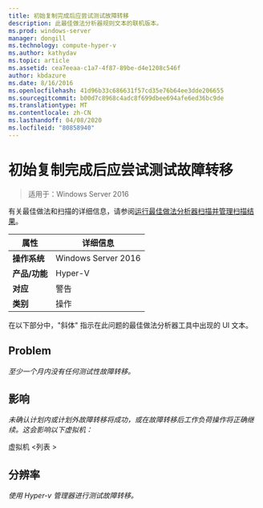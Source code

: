 ```yaml
---
title: 初始复制完成后应尝试测试故障转移
description: 此最佳做法分析器规则文本的联机版本。
ms.prod: windows-server
manager: dongill
ms.technology: compute-hyper-v
ms.author: kathydav
ms.topic: article
ms.assetid: cea7eeaa-c1a7-4f87-89be-d4e1208c546f
author: kbdazure
ms.date: 8/16/2016
ms.openlocfilehash: 41d96b33c686631f57cd35e76b64ee3dde206655
ms.sourcegitcommit: b00d7c8968c4adc8f699dbee694afe6ed36bc9de
ms.translationtype: MT
ms.contentlocale: zh-CN
ms.lasthandoff: 04/08/2020
ms.locfileid: "80858940"
---
```

# <a name="test-failover-should-be-attempted-after-initial-replication-is-complete"></a>初始复制完成后应尝试测试故障转移

>适用于：Windows Server 2016

有关最佳做法和扫描的详细信息，请参阅[运行最佳做法分析器扫描并管理扫描结果](https://go.microsoft.com/fwlink/p/?LinkID=223177)。  
  
|属性|详细信息|  
|-|-|  
|**操作系统**|Windows Server 2016|  
|**产品/功能**|Hyper-V|  
|**对应**|警告|  
|**类别**|操作|  
  
在以下部分中，"斜体" 指示在此问题的最佳做法分析器工具中出现的 UI 文本。  
  
## <a name="problem"></a>Problem  
*至少一个月内没有任何测试性故障转移。*  
  
## <a name="impact"></a>影响  
*未确认计划内或计划外故障转移将成功，或在故障转移后工作负荷操作将正确继续。这会影响以下虚拟机：*  
  
虚拟机 \<列表 >  
  
## <a name="resolution"></a>分辨率  
*使用 Hyper-v 管理器进行测试故障转移。*  
  


